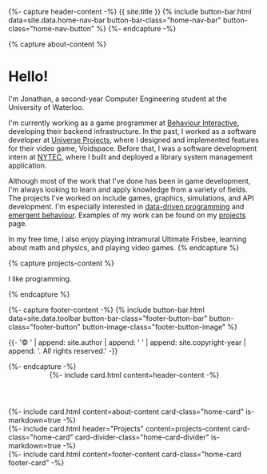 ---
---
{%- capture header-content -%}
  <a class="home-title">{{ site.title }}</a>
  {% include button-bar.html
    data=site.data.home-nav-bar
    button-bar-class="home-nav-bar"
    button-class="home-nav-button"
  %}
{%- endcapture -%}

{% capture about-content %}
# Hello!

I'm Jonathan, a second-year Computer Engineering student at the University of Waterloo.

I'm currently working as a game programmer at [Behaviour Interactive](https://www.bhvr.com/), developing their backend infrastructure. In the past, I worked as a software developer at [Universe Projects]("https://www.universeprojects.com/"), where I designed and implemented features for their video game, Voidspace. Before that, I was a software development intern at [NYTEC](http://nytec.org), where I built and deployed a library system management application.

Although most of the work that I've done has been in game development, I'm always looking to learn and apply knowledge from a variety of fields. The projects I've worked on include games, graphics, simulations, and API development. I'm especially interested in [data-driven programming](https://en.wikipedia.org/wiki/Data-driven_programming) and [emergent behaviour](https://en.wikipedia.org/wiki/Emergence). Examples of my work can be found on my [projects](/projects) page.

In my free time, I also enjoy playing intramural Ultimate Frisbee, learning about math and physics, and playing video games.
{% endcapture %}

{% capture projects-content %}

I like programming.

{% endcapture %}

{%- capture footer-content -%}
  {% include button-bar.html
    data=site.data.toolbar
    button-bar-class="footer-button-bar"
    button-class="footer-button"
    button-image-class="footer-button-image"
  %}
  <p class="footer-copyright">{{-
    '© ' | append: site.author |  append: ' ' | append: site.copyright-year |
    append: '. All rights reserved.'
  -}}</p>
{%- endcapture -%}

<header>{%- include card.html
  content=header-content
-%}</header>

<div class="home-content">
  <section id="about">{%- include card.html
    content=about-content
    card-class="home-card"
    is-markdown=true
  -%}</section>

  <section id="projects">{%- include card.html
    header="Projects"
    content=projects-content
    card-class="home-card"
    card-divider-class="home-card-divider"
    is-markdown=true
  -%}</section>
</div>

<footer>{%- include card.html
  content=footer-content
  card-class="home-card footer-card"
-%}</footer>